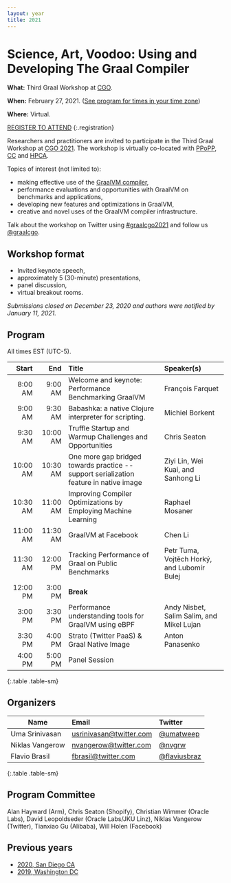 ```yaml
---
layout: year
title: 2021
---
```


# Science, Art, Voodoo: Using and Developing The Graal Compiler

**What:** Third Graal Workshop at [CGO](https://www.cgo.org).

**When:** February 27, 2021. ([See program for times in your time zone](https://conf.researchr.org/program/cgo-2021/program-cgo-2021))

**Where:** Virtual.

<style>
  .registration {
    text-decoration: underline;
    font-size: 3vw;
    text-align: center;
  }
</style>

[REGISTER TO ATTEND](https://conf.researchr.org/attending/cgo-2021/registration)
{:.registration}

Researchers and practitioners are invited to participate in the Third Graal Workshop at [CGO 2021](https://conf.researchr.org/home/cgo-2021). The workshop is virtually co-located with [PPoPP](https://conf.researchr.org/home/PPoPP-2021), [CC](https://conf.researchr.org/home/CC-2021) and [HPCA](https://hpca-conf.org/2021/).

Topics of interest (not limited to):
- making effective use of the [GraalVM compiler](https://github.com/oracle/graal),
- performance evaluations and opportunities with GraalVM on benchmarks and applications,
- developing new features and optimizations in GraalVM,
- creative and novel uses of the GraalVM compiler infrastructure.

Talk about the workshop on Twitter using [#graalcgo2021](https://twitter.com/search?q=%23graalcgo2021) and follow us [@graalcgo](https://twitter.com/graalcgo).

## Workshop format
- Invited keynote speech,
- approximately 5 (30-minute) presentations,
- panel discussion,
- virtual breakout rooms.

*Submissions closed on December 23, 2020 and authors were notified by January 11, 2021.*

## Program

All times EST (UTC-5).

| Start    | End      | Title                                                                                  | Speaker(s)                                  |
| -------: | -------: | :------------------------------------------------------------------------------------- | :------------------------------------------ |
|  8:00 AM |  9:00 AM | Welcome and keynote: Performance Benchmarking GraalVM                                  | François Farquet                            |
|  9:00 AM |  9:30 AM | Babashka: a native Clojure interpreter for scripting.                                  | Michiel Borkent                             |
|  9:30 AM | 10:00 AM | Truffle Startup and Warmup Challenges and Opportunities                                | Chris Seaton                                |
| 10:00 AM | 10:30 AM | One more gap bridged towards practice -- support serialization feature in native image | Ziyi Lin, Wei Kuai, and Sanhong Li          |
| 10:30 AM | 11:00 AM | Improving Compiler Optimizations by Employing Machine Learning                         | Raphael Mosaner                             |
| 11:00 AM | 11:30 AM | GraalVM at Facebook                                                                    | Chen Li                                     |
| 11:30 AM | 12:00 PM | Tracking Performance of Graal on Public Benchmarks                                     | Petr Tuma, Vojtěch Horký, and Lubomír Bulej |
| 12:00 PM |  3:00 PM | **Break**                                                                              |                                             |
|  3:00 PM |  3:30 PM | Performance understanding tools for GraalVM using eBPF                                 | Andy Nisbet, Salim Salim, and Mikel Lujan   |
|  3:30 PM |  4:00 PM | Strato (Twitter PaaS) & Graal Native Image                                             | Anton Panasenko                             |
|  4:00 PM |  5:00 PM | Panel Session                                                                          |                                             |
{:.table .table-sm}

## Organizers

| Name            | Email                                                     | Twitter                                         |
| --------------- | :-------------------------------------------------------- | :---------------------------------------------- |
| Uma Srinivasan  | [usrinivasan@twitter.com](mailto:usrinivasan@twitter.com) | [@umatweep](https://twitter.com/umatweep)       |
| Niklas Vangerow | [nvangerow@twitter.com](mailto:nvangerow@twitter.com)     | [@nvgrw](https://twitter.com/nvgrw)             |
| Flavio Brasil   | [fbrasil@twitter.com](mailto:fbrasil@twitter.com)         | [@flaviusbraz](https://twitter.com/flaviusbraz) |
{:.table .table-sm}

## Program Committee

Alan Hayward (Arm), Chris Seaton (Shopify), Christian Wimmer (Oracle Labs), David Leopoldseder (Oracle Labs/JKU Linz), Niklas Vangerow (Twitter), Tianxiao Gu (Alibaba), Will Holen (Facebook)

## Previous years

* [2020, San Diego CA](../2020/)
* [2019, Washington DC](../2019/)

